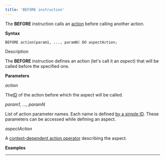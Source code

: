 ```yaml
---
title: 'BEFORE instruction'
---
```


The **BEFORE** instruction calls an [action](Actions.md) before calling another action. 

**Syntax**

    BEFORE action(param1, ..., paramN) DO aspectAction;

Description

The **BEFORE** instruction defines an action (let's call it an *aspect*) that will be called before the specified one.

**Parameters**

*action*

The[ID](IDs_1573053.html#IDs-propertyid) of the action before which the aspect will be called.

*param1, ..., paramN*

List of action parameter names. Each name is defined [by a simple ID](IDs_1573053.html#IDs-id). These parameters can be accessed while defining an aspect.

*aspectAction*

A [context-dependent action operator](Action-operator_36307157.html#Actionoperator-contextdependent) describing the aspect.

**Examples**

********************



  
